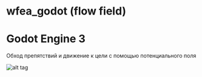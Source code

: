 # wfea_godot (flow field)
# Godot Engine 3
Обход препятствий и движение к цели с помощью потенциального поля

![alt tag](image.gif)

